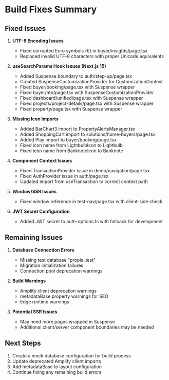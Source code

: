 # Build Fixes Summary

## Fixed Issues

1. **UTF-8 Encoding Issues**
   - Fixed corrupted Euro symbols (€) in buyer/insights/page.tsx
   - Replaced invalid UTF-8 characters with proper Unicode equivalents

2. **useSearchParams Hook Issues (Next.js 15)**
   - Added Suspense boundary to auth/step-up/page.tsx
   - Created SuspenseCustomizationProvider for CustomizationContext
   - Fixed buyer/booking/page.tsx with Suspense wrapper
   - Fixed buyer/htb/page.tsx with SuspenseCustomizationProvider
   - Fixed dashboard/unified/page.tsx with Suspense wrapper
   - Fixed projects/project-details/page.tsx with Suspense wrapper
   - Fixed property/page.tsx with Suspense wrapper

3. **Missing Icon Imports**
   - Added BarChart3 import to PropertyAlertsManager.tsx
   - Added ShoppingCart import to solutions/home-buyers/page.tsx
   - Added Play import to buyer/booking/page.tsx
   - Fixed icon name from LightbulbIcon to Lightbulb
   - Fixed icon name from BanknoteIcon to Banknote

4. **Component Context Issues**
   - Fixed TransactionProvider issue in demo/navigation/page.tsx
   - Fixed AuthProvider issue in auth/page.tsx
   - Updated import from useTransaction to correct context path

5. **Window/SSR Issues**
   - Fixed window reference in test-nav/page.tsx with client-side check

6. **JWT Secret Configuration**
   - Added JWT secret to auth-options.ts with fallback for development

## Remaining Issues

1. **Database Connection Errors**
   - Missing test database "propie_test"
   - Migration initialization failures
   - Connection pool deprecation warnings

2. **Build Warnings**
   - Amplify client deprecation warnings
   - metadataBase property warnings for SEO
   - Edge runtime warnings

3. **Potential SSR Issues**
   - May need more pages wrapped in Suspense
   - Additional client/server component boundaries may be needed

## Next Steps

1. Create a mock database configuration for build process
2. Update deprecated Amplify client imports
3. Add metadataBase to layout configuration
4. Continue fixing any remaining build errors